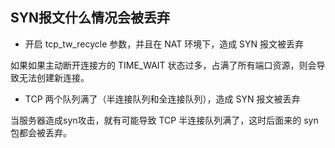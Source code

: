 ## SYN报文什么情况会被丢弃

- 开启 tcp_tw_recycle 参数，并且在 NAT 环境下，造成 SYN 报文被丢弃

如果如果主动断开连接方的 TIME_WAIT 状态过多，占满了所有端口资源，则会导致无法创建新连接。

- TCP 两个队列满了（半连接队列和全连接队列），造成 SYN 报文被丢弃

当服务器造成syn攻击，就有可能导致 TCP 半连接队列满了，这时后面来的 syn 包都会被丢弃。